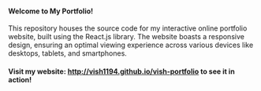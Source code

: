 #### Welcome to My Portfolio!

This repository houses the source code for my interactive online portfolio website, built using the React.js library.
The website boasts a responsive design, ensuring an optimal viewing experience across various devices like desktops, tablets, and smartphones.

#### Visit my website: http://vish1194.github.io/vish-portfolio to see it in action!
